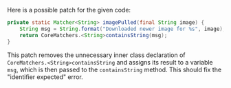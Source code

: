 Here is a possible patch for the given code:

```java
private static Matcher<String> imagePulled(final String image) {
    String msg = String.format("Downloaded newer image for %s", image);
    return CoreMatchers.<String>containsString(msg);
}
```

This patch removes the unnecessary inner class declaration of `CoreMatchers.<String>containsString` and assigns its result to a variable `msg`, which is then passed to the `containsString` method. This should fix the "identifier expected" error.